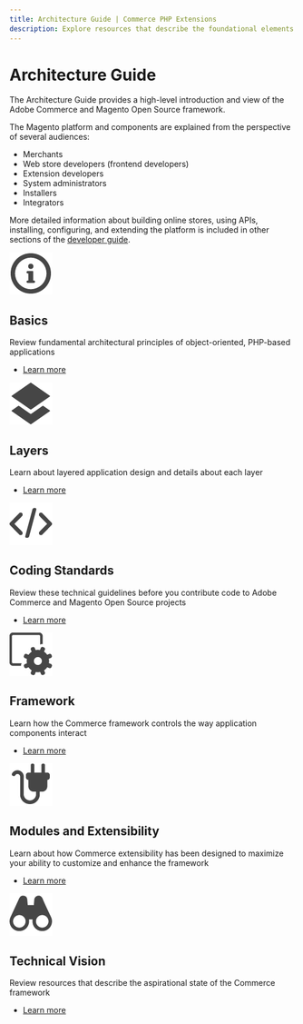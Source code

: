 ```yaml
---
title: Architecture Guide | Commerce PHP Extensions
description: Explore resources that describe the foundational elements of the Adobe Commerce and Magento Open Source framework.
---
```


# Architecture Guide

The Architecture Guide provides a high-level introduction and view of the Adobe Commerce and Magento Open Source framework.

The Magento platform and components are explained from the perspective of several audiences:

-  Merchants
-  Web store developers (frontend developers)
-  Extension developers
-  System administrators
-  Installers
-  Integrators

More detailed information about building online stores, using APIs, installing, configuring, and extending the platform is included in other sections of the [developer guide](https://devdocs.magento.com).

<TextBlock slots="image, heading, text, links" width="50%" />

![Architectural basics](../_images/info.png)

## Basics

Review fundamental architectural principles of object-oriented, PHP-based applications

-  [Learn more](basics/)

<TextBlock slots="image, heading, text, links" width="50%" />

![Architectural layers](../_images/layers.png)

## Layers

Learn about layered application design and details about each layer 

-  [Learn more](layers/)

<TextBlock slots="image, heading, text, links" width="50%" />

![Coding standards](../_images/code.png)

## Coding Standards

Review these technical guidelines before you contribute code to Adobe Commerce and Magento Open Source projects

-  [Learn more](coding-standards.md)

<TextBlock slots="image, heading, text, links" width="50%" />

![Architectural framework](../_images/app-delivery.png)

## Framework

Learn how the Commerce framework controls the way application components interact

-  [Learn more](framework.md)

<TextBlock slots="image, heading, text, links" width="50%" />

![Modules and extensibility](../_images/extension.png)

## Modules and Extensibility

Learn about how Commerce extensibility has been designed to maximize your ability to customize and enhance the framework

-  [Learn more](modules/)

<TextBlock slots="image, heading, text, links" width="50%" />

![Technical vision](../_images/browse.png)

## Technical Vision

Review resources that describe the aspirational state of the Commerce framework

-  [Learn more](technical-vision/)
